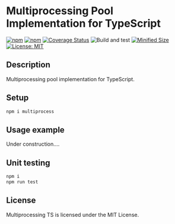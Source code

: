 # Multiprocessing Pool Implementation for TypeScript

[![npm](https://img.shields.io/npm/v/multiprocess.svg)](https://www.npmjs.com/package/multiprocess)
[![npm](https://img.shields.io/npm/dm/multiprocess.svg?style=flat)](https://www.npmjs.com/package/multiprocess)
[![Coverage Status](https://coveralls.io/repos/github/Smoren/multiprocess-ts/badge.svg?branch=master&rand=222)](https://coveralls.io/github/Smoren/multiprocess-ts?branch=master)
![Build and test](https://github.com/Smoren/multiprocess-ts/actions/workflows/test.yml/badge.svg)
[![Minified Size](https://badgen.net/bundlephobia/minzip/multiprocess)](https://bundlephobia.com/result?p=multiprocess)
[![License: MIT](https://img.shields.io/badge/License-MIT-yellow.svg)](https://opensource.org/licenses/MIT)

Description
-----------

Multiprocessing pool implementation for TypeScript.

Setup
-----

```bash
npm i multiprocess
```

Usage example
-------------

Under construction....

Unit testing
------------

```bash
npm i
npm run test
```

License
-------

Multiprocessing TS is licensed under the MIT License.
